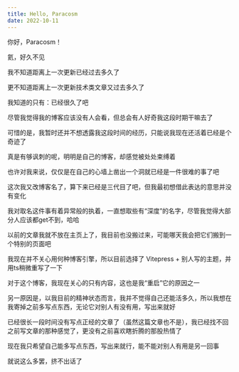 ```yaml
---
title: Hello, Paracosm
date: 2022-10-11
---
```

你好，Paracosm！

氦，好久不见

我不知道距离上一次更新已经过去多久了

更不知道距离上一次更新技术类文章又过去多久了

我知道的只有：已经很久了吧

尽管我觉得我的博客应该没有人会看，但总会有人好奇我这段时期干嘛去了

可惜的是，我暂时还并不想透露我这段时间的经历，只能说我现在还活着已经是个奇迹了

真是有够讽刺的呢，明明是自己的博客，却感觉被处处束缚着

也许对我来说，仅仅是在自己的心墙上凿出一个洞就已经是一件很难的事了吧

这次我又改博客名了，算下来已经是三代目了吧，但我最初想借此表达的意思并没有变化

我对取名这件事有着异常般的执着，一直想取些有“深度”的名字，尽管我觉得大部分人应该都get不到，哈哈

以前的文章我就不放在主页上了，我目前也没搬过来，可能哪天我会把它们搬到一个特别的页面吧

我现在并不关心用何种博客引擎，所以目前选择了 Vitepress + 别人写的主题，并用ts稍微重写了一下

对于这个博客，我现在关心的只有内容，这也是我“重启”它的原因之一

另一原因是，以我目前的精神状态而言，我并不觉得自己还能活多久，所以我想在我寄掉之前多写点东西，无论它对别人有没有用，写出来就好

已经很长一段时间没有写点正经的文章了（虽然这篇文章也不是），我已经找不回之前写文章的那种感觉了，更没有之前喜欢瞎折腾的那股热情了

现在我只希望自己能多写点东西，写出来就行，能不能对别人有用是另一回事

就说这么多罢，挤不出话了
